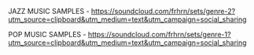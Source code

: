 JAZZ MUSIC SAMPLES - https://soundcloud.com/frhrn/sets/genre-2?utm_source=clipboard&utm_medium=text&utm_campaign=social_sharing

POP MUSIC SAMPLES - https://soundcloud.com/frhrn/sets/genre-1?utm_source=clipboard&utm_medium=text&utm_campaign=social_sharing
